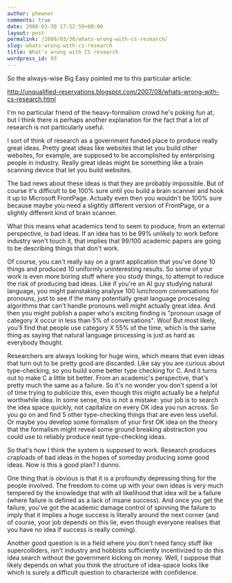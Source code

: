 ```yaml
---
author: phewner
comments: true
date: 2008-03-30 17:52:59+00:00
layout: post
permalink: /2008/03/30/whats-wrong-with-cs-research/
slug: whats-wrong-with-cs-research
title: What's wrong with CS research
wordpress_id: 93
---
```


So the always-wise Big Easy pointed me to this particular article:

http://unqualified-reservations.blogspot.com/2007/08/whats-wrong-with-cs-research.html

I'm no particular friend of the heavy-formalism crowd he's poking fun at, but I think there is perhaps another explanation for the fact that a lot of research is not particularly useful.

I sort of think of research as a government funded place to produce really great ideas.  Pretty great ideas like websites that let you build other websites, for example,  are supposed to be accomplished by enterprising people in industry.  Really great ideas might be something like a brain scanning device that let you build websites.

The bad news about these ideas is that they are probably impossible.  But of course it's difficult to be 100% sure until you build a brain scanner and hook it up to Microsoft FrontPage.  Actually even then you wouldn't be 100% sure because maybe you need a slightly different version of FrontPage, or a slightly different kind of brain scanner.

What this means what academics tend to seem to produce, from an external perspective, is bad ideas.  If an idea has to be 99% unlikely to work before industry won't touch it, that implies that 99/100 academic papers are going to be describing things that don't work.

Of course, you can't really say on a grant application that you've done 10 things and produced 10 uniformly uninteresting results.  So some of your work is even more boring stuff where you study things, to attempt to reduce the risk of producing bad ideas.  Like if you're an AI guy studying natural language, you might painstaking analyse 100 lunchroom conversations for pronouns, just to see if the many potentially great language processing algorithms that can't handle pronouns well might actually great idea.  And then you might publish a paper who's exciting finding is "pronoun usage of category X occur in less than 5% of conversations".  Woo!  But most likely, you'll find that people use category X 55% of the time, which is the same thing as saying that natural language processing is just as hard as everybody thought.

Researchers are always looking for huge wins, which means that even ideas that turn out to be pretty good are discarded.  Like say you are curious about type-checking, so you build some better type checking for C.  And it turns out to make C a little bit better.  From an academic's perspective, that's pretty much the same as a failure.  So it's no wonder you don't spend a lot of time trying to publicize this, even though this might actually be a helpful worthwhile idea.  In some sense, this is not a mistake: your job is to search the idea space quickly, not capitalize on every OK idea you run across.  So you go on and find 5 other type-checking things that are even less useful.  Or maybe you develop some formalism of your first OK idea on the theory that the formalism might reveal some ground breaking abstraction you could use to reliably produce neat type-checking ideas.

So that's how I think the system is supposed to work.  Research produces craploads of bad ideas in the hopes of someday producing some good ideas.  Now is this a good plan?  I dunno.

One thing that is obvious is that it is a profoundly depressing thing for the people involved.  The freedom to come up with your own ideas is very much tempered by the knowledge that with all likelihood that idea will be a failure (where failure is defined as a lack of insane success).  And once you get the failure, you've got the academic damage control of spinning the failure to imply that it implies a huge success is literally around the next corner (and of course, your job depends on this lie, even though everyone realises that you have no idea if success is really coming).

Another good question is in a field where you don't need fancy stuff like supercolliders, isn't industry and hobbists sufficiently incentivized to do this idea search without the government kicking on money.  Well, I suppose that likely depends on what you think the structure of idea-space looks like which is surely a difficult question to characterize with confidence.
